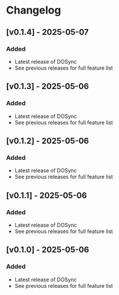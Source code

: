 # Changelog

## [v0.1.4] - 2025-05-07

### Added
- Latest release of DOSync
- See previous releases for full feature list

## [v0.1.3] - 2025-05-06

### Added
- Latest release of DOSync
- See previous releases for full feature list

## [v0.1.2] - 2025-05-06

### Added
- Latest release of DOSync
- See previous releases for full feature list

## [v0.1.1] - 2025-05-06

### Added

- Latest release of DOSync
- See previous releases for full feature list

## [v0.1.0] - 2025-05-06

### Added

- Latest release of DOSync
- See previous releases for full feature list
